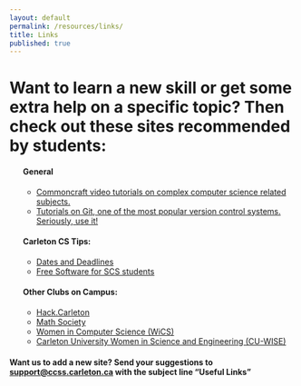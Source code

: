```yaml
---
layout: default
permalink: /resources/links/
title: Links
published: true
---
```


<div class='content-wrap'>
    <h1>Want to learn a new skill or get some extra help on a specific topic? Then check out these sites recommended by students:</h1>
    <ul style='list-style-type:none'>
        <li>
            <h4>General</h4>
            <ul class="dash-list">
                <li><a href="https://www.commoncraft.com/videolist" target="_blank">Commoncraft video tutorials on complex computer science related subjects.</a></li>
                <li><a href="https://www.atlassian.com/git/" target="_blank">Tutorials on Git, one of the most popular version control systems. Seriously, use it!</a></li>
            </ul>
        </li>
        <li>
            <h4>Carleton CS Tips:</h4>
            <ul class="dash-list">
                <li><a href="http://carleton.ca/registrar/registration/dates-and-deadlines/" target="_blank">Dates and Deadlines</a></li>
                <li><a href="https://carleton.ca/scs/technical-support/scs-faculty-tech-resources/" target="_blank">Free Software for SCS students</a></li>
            </ul>
        </li>
    <!--Free Tools To Make Life Easier: TODO -->
        <li>
            <h4>Other Clubs on Campus:</h4>
            <ul class="dash-list">
                <li><a href="http://hack.carleton.team/" target="_blank">Hack.Carleton</a></li>
                <li><a href="http://mathsoc.carleton.ca/" target="_blank">Math Society</a></li>
                <li><a href="https://wicscarleton.wordpress.com/" target="_blank">Women in Computer Science (WiCS)</a></li>
                <li><a href="http://people.scs.carleton.ca/~wise/" target="_blank">Carleton University Women in Science and Engineering (CU-WISE)</a></li>
            </ul>
        </li>
    </ul>
    <h4>Want us to add a new site? Send your suggestions to <a href="mailto:support@ccss.carleton.ca?Subject=Useful%20Links" target="_top" target="_blank">support@ccss.carleton.ca</a> with the subject line “Useful Links”</h4>
</div>
